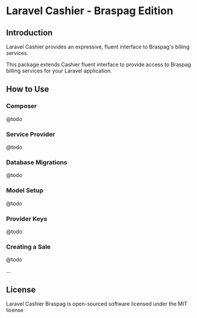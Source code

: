 # Laravel Cashier - Braspag Edition

## Introduction

Laravel Cashier provides an expressive, fluent interface to Braspag's billing services. 

This package extends Cashier fluent interface to provide access to Braspag billing services for your Laravel application.

## How to Use

### Composer

@todo

### Service Provider

@todo

### Database Migrations

@todo

### Model Setup

@todo

### Provider Keys

@todo

### Creating a Sale

@todo

...

## License

Laravel Cashier Braspag is open-sourced software licensed under the MIT license